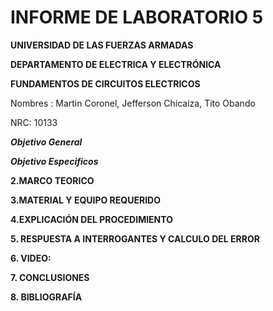 # INFORME DE LABORATORIO 5

**UNIVERSIDAD DE LAS FUERZAS ARMADAS**

**DEPARTAMENTO DE ELECTRICA Y ELECTRÓNICA**

**FUNDAMENTOS DE CIRCUITOS ELECTRICOS**

Nombres : Martin Coronel, Jefferson Chicaiza, Tito Obando 

NRC: 10133

***Objetivo General***

***Objetivo Especificos***

**2.MARCO TEORICO**

**3.MATERIAL Y EQUIPO REQUERIDO**

**4.EXPLICACIÓN DEL PROCEDIMIENTO**

**5. RESPUESTA A INTERROGANTES Y CALCULO DEL ERROR**

**6. VIDEO:**


**7. CONCLUSIONES**

 
**8. BIBLIOGRAFÍA**
